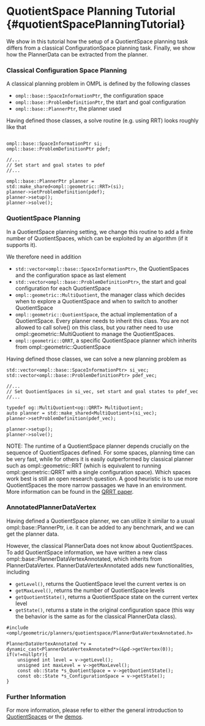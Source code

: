 # QuotientSpace Planning Tutorial {#quotientSpacePlanningTutorial}

We show in this tutorial how the setup of a QuotientSpace planning task differs
from a classical ConfigurationSpace planning task. Finally, we show how the
PlannerData can be extracted from the planner.

### Classical Configuration Space Planning 
A classical planning problem in OMPL is defined by the following classes
- `ompl::base::SpaceInformationPtr`, the configuration space
- `ompl::base::ProblemDefinitionPtr`, the start and goal configuration
- `ompl::base::PlannerPtr`, the planner used

Having defined those classes, a solve routine (e.g. using RRT) looks roughly like that

~~~{.cpp}

ompl::base::SpaceInformationPtr si;
ompl::base::ProblemDefinitionPtr pdef; 

//...
// Set start and goal states to pdef
//...

ompl::base::PlannerPtr planner = std::make_shared<ompl::geometric::RRT>(si);
planner->setProblemDefinition(pdef);
planner->setup();
planner->solve();

~~~

### QuotientSpace Planning 

In a QuotientSpace planning setting, we change this routine to add a finite
number of QuotientSpaces, which can be exploited by an algorithm (if it
supports it).

We therefore need in addition
- `std::vector<ompl::base::SpaceInformationPtr>`, the QuotientSpaces and the
  configuration space as last element
- `std::vector<ompl::base::ProblemDefinitionPtr>`, the start and goal configuration for each QuotientSpace
- `ompl::geometric::MultiQuotient`, the manager class which decides when to explore a
  QuotientSpace and when to switch to another QuotientSpace
- `ompl::geometric::QuotientSpace`, the actual implementation of a QuotientSpace.
  Every planner needs to inherit this class. You are not allowed to call solve() on this
class, but you rather need to use ompl::geometric::MultiQuotient to manage the
QuotientSpaces.
- `ompl::geometric::QRRT`, a specific QuotientSpace planner which inherits from
  ompl::geometric::QuotientSpace

Having defined those classes, we can solve a new planning problem as

~~~{.cpp}
std::vector<ompl::base::SpaceInformationPtr> si_vec; 
std::vector<ompl::base::ProblemDefinitionPtr> pdef_vec; 

//...
// Set QuotientSpaces in si_vec, set start and goal states to pdef_vec
//...

typedef og::MultiQuotient<og::QRRT> MultiQuotient;
auto planner = std::make_shared<MultiQuotient>(si_vec);
planner->setProblemDefinition(pdef_vec);

planner->setup();
planner->solve();
~~~

NOTE: The runtime of a QuotientSpace planner depends crucially on the sequence
of QuotientSpaces defined. For some spaces, planning time can be very fast,
while for others it is easily outperformed by classical planner such as
ompl::geometric::RRT (which is equivalent to running ompl::geometric::QRRT with
a single configuration space). Which spaces work best is still an open research
question. A good heuristic is to use more QuotientSpaces the more narrow
passages we have in an environment. More information can be found in the [QRRT
paper](https://arxiv.org/abs/1906.01350).

### AnnotatedPlannerDataVertex

Having defined a QuotientSpace planner, we can utilize it similar to a usual
ompl::base::PlannerPtr, i.e. it can be added to any benchmark, and we can get
the planner data.

However, the classical PlannerData does not know about QuotientSpaces. To add
QuotientSpace information, we have written a new class ompl::base::PlannerDataVertexAnnotated, which
inherits from PlannerDataVertex. PlannerDataVertexAnnotated adds new
functionalities, including

- `getLevel()`, returns the QuotientSpace level the current vertex is on
- `getMaxLevel()`, returns the number of QuotientSpace levels
- `getQuotientState()`, returns a QuotientSpace state on the current
  vertex level
- `getState()`, returns a state in the original configuration space (this way
    the behavior is the same as for the classical PlannerData class).

~~~{.cpp}
#include <ompl/geometric/planners/quotientspace/PlannerDataVertexAnnotated.h>

PlannerDataVertexAnnotated *v = dynamic_cast<PlannerDataVertexAnnotated*>(&pd->getVertex(0));
if(v!=nullptr){
    unsigned int level = v->getLevel();
    unsigned int maxLevel = v->getMaxLevel();
    const ob::State *s_QuotientSpace = v->getQuotientState();
    const ob::State *s_ConfigurationSpace = v->getState();
}
~~~
### Further Information

For more information, please refer to either the general introduction to [QuotientSpaces](quotientSpacePlanning.html) or the [demos](group__demos.html).
